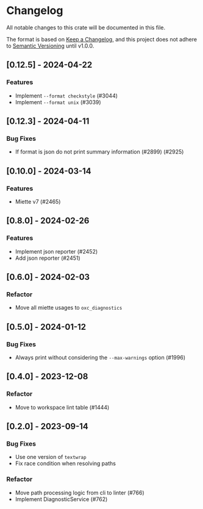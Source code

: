 # Changelog

All notable changes to this crate will be documented in this file.

The format is based on [Keep a Changelog](https://keepachangelog.com/en/1.0.0/),
and this project does not adhere to [Semantic Versioning](https://semver.org/spec/v2.0.0.html) until v1.0.0.

## [0.12.5] - 2024-04-22

### Features

- Implement `--format checkstyle` (#3044)
- Implement `--format unix` (#3039)

## [0.12.3] - 2024-04-11

### Bug Fixes

- If format is json do not print summary information (#2899) (#2925)

## [0.10.0] - 2024-03-14

### Features

- Miette v7 (#2465)

## [0.8.0] - 2024-02-26

### Features

- Implement json reporter (#2452)
- Add json reporter (#2451)

## [0.6.0] - 2024-02-03

### Refactor

- Move all miette usages to `oxc_diagnostics`

## [0.5.0] - 2024-01-12

### Bug Fixes

- Always print without considering the `--max-warnings` option (#1996)

## [0.4.0] - 2023-12-08

### Refactor

- Move to workspace lint table (#1444)

## [0.2.0] - 2023-09-14

### Bug Fixes

- Use one version of `textwrap`
- Fix race condition when resolving paths

### Refactor

- Move path processing logic from cli to linter (#766)
- Implement DiagnosticService (#762)

